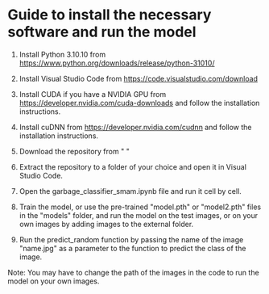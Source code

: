 # Guide to install the necessary software and run the model

1. Install Python 3.10.10 from https://www.python.org/downloads/release/python-31010/

2. Install Visual Studio Code from https://code.visualstudio.com/download

3. Install CUDA if you have a NVIDIA GPU from https://developer.nvidia.com/cuda-downloads and follow the installation instructions.

4. Install cuDNN from https://developer.nvidia.com/cudnn and follow the installation instructions.

5. Download the repository from " "

6. Extract the repository to a folder of your choice and open it in Visual Studio Code.

7. Open the garbage_classifier_smam.ipynb file and run it cell by cell.

8. Train the model, or use the pre-trained "model.pth" or "model2.pth" files in the "models" folder, and run the model on the test images, or on your own images by adding images to the external folder.

9. Run the predict_random function by passing the name of the image "name.jpg" as a parameter to the function to predict the class of the image.

Note: You may have to change the path of the images in the code to run the model on your own images.
